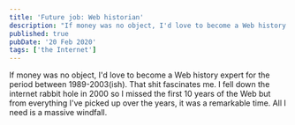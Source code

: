 ```yaml
---
title: 'Future job: Web historian'
description: "If money was no object, I'd love to become a Web history expert for the period between 1989-2003(ish)."
published: true
pubDate: '20 Feb 2020'
tags: ['the Internet']
---
```


If money was no object, I'd love to become a Web history expert for the period between 1989-2003(ish). That shit fascinates me. I fell down the internet rabbit hole in 2000 so I missed the first 10 years of the Web but from everything I've picked up over the years, it was a remarkable time. All I need is a massive windfall.